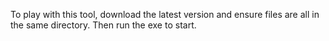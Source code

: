 To play with this tool, download the latest version and ensure files are all in the same directory. Then run the exe to start.